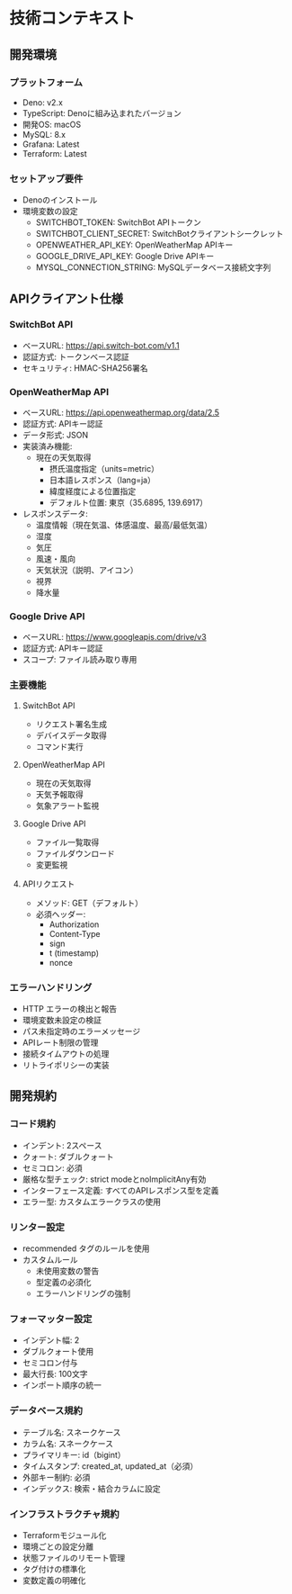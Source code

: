 # 技術コンテキスト

## 開発環境

### プラットフォーム

- Deno: v2.x
- TypeScript: Denoに組み込まれたバージョン
- 開発OS: macOS
- MySQL: 8.x
- Grafana: Latest
- Terraform: Latest

### セットアップ要件

- Denoのインストール
- 環境変数の設定
  - SWITCHBOT_TOKEN: SwitchBot APIトークン
  - SWITCHBOT_CLIENT_SECRET: SwitchBotクライアントシークレット
  - OPENWEATHER_API_KEY: OpenWeatherMap APIキー
  - GOOGLE_DRIVE_API_KEY: Google Drive APIキー
  - MYSQL_CONNECTION_STRING: MySQLデータベース接続文字列

## APIクライアント仕様

### SwitchBot API

- ベースURL: https://api.switch-bot.com/v1.1
- 認証方式: トークンベース認証
- セキュリティ: HMAC-SHA256署名

### OpenWeatherMap API

- ベースURL: https://api.openweathermap.org/data/2.5
- 認証方式: APIキー認証
- データ形式: JSON
- 実装済み機能:
  - 現在の天気取得
    - 摂氏温度指定（units=metric）
    - 日本語レスポンス（lang=ja）
    - 緯度経度による位置指定
    - デフォルト位置: 東京（35.6895, 139.6917）
- レスポンスデータ:
  - 温度情報（現在気温、体感温度、最高/最低気温）
  - 湿度
  - 気圧
  - 風速・風向
  - 天気状況（説明、アイコン）
  - 視界
  - 降水量

### Google Drive API

- ベースURL: https://www.googleapis.com/drive/v3
- 認証方式: APIキー認証
- スコープ: ファイル読み取り専用

### 主要機能

1. SwitchBot API
   - リクエスト署名生成
   - デバイスデータ取得
   - コマンド実行

2. OpenWeatherMap API
   - 現在の天気取得
   - 天気予報取得
   - 気象アラート監視

3. Google Drive API
   - ファイル一覧取得
   - ファイルダウンロード
   - 変更監視

4. APIリクエスト
   - メソッド: GET（デフォルト）
   - 必須ヘッダー:
     - Authorization
     - Content-Type
     - sign
     - t (timestamp)
     - nonce

### エラーハンドリング

- HTTP エラーの検出と報告
- 環境変数未設定の検証
- パス未指定時のエラーメッセージ
- APIレート制限の管理
- 接続タイムアウトの処理
- リトライポリシーの実装

## 開発規約

### コード規約

- インデント: 2スペース
- クォート: ダブルクォート
- セミコロン: 必須
- 厳格な型チェック: strict modeとnoImplicitAny有効
- インターフェース定義: すべてのAPIレスポンス型を定義
- エラー型: カスタムエラークラスの使用

### リンター設定

- recommended タグのルールを使用
- カスタムルール
  - 未使用変数の警告
  - 型定義の必須化
  - エラーハンドリングの強制

### フォーマッター設定

- インデント幅: 2
- ダブルクォート使用
- セミコロン付与
- 最大行長: 100文字
- インポート順序の統一

### データベース規約

- テーブル名: スネークケース
- カラム名: スネークケース
- プライマリキー: id（bigint）
- タイムスタンプ: created_at, updated_at（必須）
- 外部キー制約: 必須
- インデックス: 検索・結合カラムに設定

### インフラストラクチャ規約

- Terraformモジュール化
- 環境ごとの設定分離
- 状態ファイルのリモート管理
- タグ付けの標準化
- 変数定義の明確化
